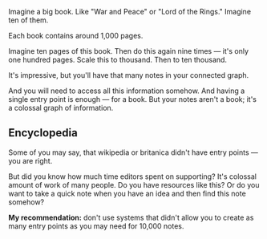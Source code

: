 Imagine a big book. Like "War and Peace" or "Lord of the Rings." Imagine ten of them. 

Each book contains around 1,000 pages. 

Imagine ten pages of this book. Then do this again nine times — it's only one hundred pages. Scale this to thousand. Then to ten thousand. 

It's impressive, but you'll have that many notes in your connected graph. 

And you will need to access all this information somehow. And having a single entry point is enough — for a book. But your notes aren't a book; it's a colossal graph of information. 

## Encyclopedia
Some of you may say, that wikipedia or britanica didn't have entry points — you are right. 

But did you know how much time editors spent on supporting? It's colossal amount of work of many people. Do you have resources like this? Or do you want to take a quick note when you have an idea and then find this note somehow? 


**My recommendation:** don't use systems that didn't allow you to create as many entry points as you may need for 10,000 notes. 